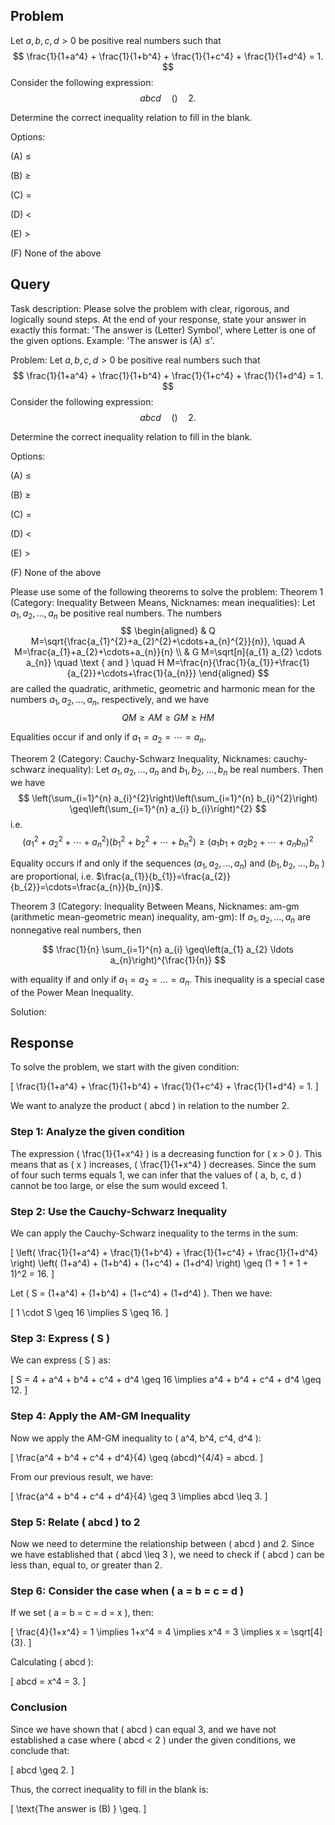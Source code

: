 ## Problem

Let $a, b, c, d > 0$ be positive real numbers such that 
$$
\frac{1}{1+a^4} + \frac{1}{1+b^4} + \frac{1}{1+c^4} + \frac{1}{1+d^4} = 1.
$$
Consider the following expression:
$$
a b c d \quad () \quad 2.
$$

Determine the correct inequality relation to fill in the blank.

Options:

(A) $\leq$ 

(B) $\geq$

(C) $=$ 

(D) $<$

(E) $>$

(F) None of the above

## Query

Task description: Please solve the problem with clear, rigorous, and logically sound steps. At the end of your response, state your answer in exactly this format: 'The answer is (Letter) Symbol', where Letter is one of the given options. Example: 'The answer is (A) $\leq$'.

Problem: Let $a, b, c, d > 0$ be positive real numbers such that 
$$
\frac{1}{1+a^4} + \frac{1}{1+b^4} + \frac{1}{1+c^4} + \frac{1}{1+d^4} = 1.
$$
Consider the following expression:
$$
a b c d \quad () \quad 2.
$$

Determine the correct inequality relation to fill in the blank.

Options:

(A) $\leq$ 

(B) $\geq$

(C) $=$ 

(D) $<$

(E) $>$

(F) None of the above

Please use some of the following theorems to solve the problem:
Theorem 1 (Category: Inequality Between Means, Nicknames: mean inequalities): Let $a_{1}, a_{2}, \ldots, a_{n}$ be positive real numbers. The numbers
$$
\begin{aligned}
& Q M=\sqrt{\frac{a_{1}^{2}+a_{2}^{2}+\cdots+a_{n}^{2}}{n}}, \quad A M=\frac{a_{1}+a_{2}+\cdots+a_{n}}{n} \\
& G M=\sqrt[n]{a_{1} a_{2} \cdots a_{n}} \quad \text { and } \quad H M=\frac{n}{\frac{1}{a_{1}}+\frac{1}{a_{2}}+\cdots+\frac{1}{a_{n}}}
\end{aligned}
$$
are called the quadratic, arithmetic, geometric and harmonic mean for the numbers $a_{1}, a_{2}, \ldots, a_{n}$, respectively, and we have
$$
Q M \geq A M \geq G M \geq H M
$$

Equalities occur if and only if $a_{1}=a_{2}=\cdots=a_{n}$.

Theorem 2 (Category: Cauchy-Schwarz Inequality, Nicknames: cauchy-schwarz inequality): Let $a_{1}, a_{2}, \ldots, a_{n}$ and $b_{1}, b_{2}$, $\ldots, b_{n}$ be real numbers. Then we have
$$
\left(\sum_{i=1}^{n} a_{i}^{2}\right)\left(\sum_{i=1}^{n} b_{i}^{2}\right) \geq\left(\sum_{i=1}^{n} a_{i} b_{i}\right)^{2}
$$
i.e.
$$
\left(a_{1}^{2}+a_{2}^{2}+\cdots+a_{n}^{2}\right)\left(b_{1}^{2}+b_{2}^{2}+\cdots+b_{n}^{2}\right) \geq\left(a_{1} b_{1}+a_{2} b_{2}+\cdots+a_{n} b_{n}\right)^{2}
$$

Equality occurs if and only if the sequences $\left(a_{1}, a_{2}, \ldots, a_{n}\right)$ and $\left(b_{1}, b_{2}\right.$, $\ldots, b_{n}$ ) are proportional, i.e. $\frac{a_{1}}{b_{1}}=\frac{a_{2}}{b_{2}}=\cdots=\frac{a_{n}}{b_{n}}$.

Theorem 3 (Category: Inequality Between Means, Nicknames: am-gm (arithmetic mean-geometric mean) inequality, am-gm): If $a_{1}, a_{2}, \ldots, a_{n}$ are nonnegative real numbers, then

$$
\frac{1}{n} \sum_{i=1}^{n} a_{i} \geq\left(a_{1} a_{2} \ldots a_{n}\right)^{\frac{1}{n}}
$$

with equality if and only if $a_{1}=a_{2}=\ldots=a_{n}$. This inequality is a special case of the Power Mean Inequality.

Solution:

## Response

To solve the problem, we start with the given condition:

\[
\frac{1}{1+a^4} + \frac{1}{1+b^4} + \frac{1}{1+c^4} + \frac{1}{1+d^4} = 1.
\]

We want to analyze the product \( abcd \) in relation to the number 2. 

### Step 1: Analyze the given condition

The expression \( \frac{1}{1+x^4} \) is a decreasing function for \( x > 0 \). This means that as \( x \) increases, \( \frac{1}{1+x^4} \) decreases. Since the sum of four such terms equals 1, we can infer that the values of \( a, b, c, d \) cannot be too large, or else the sum would exceed 1.

### Step 2: Use the Cauchy-Schwarz Inequality

We can apply the Cauchy-Schwarz inequality to the terms in the sum:

\[
\left( \frac{1}{1+a^4} + \frac{1}{1+b^4} + \frac{1}{1+c^4} + \frac{1}{1+d^4} \right) \left( (1+a^4) + (1+b^4) + (1+c^4) + (1+d^4) \right) \geq (1 + 1 + 1 + 1)^2 = 16.
\]

Let \( S = (1+a^4) + (1+b^4) + (1+c^4) + (1+d^4) \). Then we have:

\[
1 \cdot S \geq 16 \implies S \geq 16.
\]

### Step 3: Express \( S \)

We can express \( S \) as:

\[
S = 4 + a^4 + b^4 + c^4 + d^4 \geq 16 \implies a^4 + b^4 + c^4 + d^4 \geq 12.
\]

### Step 4: Apply the AM-GM Inequality

Now we apply the AM-GM inequality to \( a^4, b^4, c^4, d^4 \):

\[
\frac{a^4 + b^4 + c^4 + d^4}{4} \geq (abcd)^{4/4} = abcd.
\]

From our previous result, we have:

\[
\frac{a^4 + b^4 + c^4 + d^4}{4} \geq 3 \implies abcd \leq 3.
\]

### Step 5: Relate \( abcd \) to 2

Now we need to determine the relationship between \( abcd \) and 2. Since we have established that \( abcd \leq 3 \), we need to check if \( abcd \) can be less than, equal to, or greater than 2.

### Step 6: Consider the case when \( a = b = c = d \)

If we set \( a = b = c = d = x \), then:

\[
\frac{4}{1+x^4} = 1 \implies 1+x^4 = 4 \implies x^4 = 3 \implies x = \sqrt[4]{3}.
\]

Calculating \( abcd \):

\[
abcd = x^4 = 3.
\]

### Conclusion

Since we have shown that \( abcd \) can equal 3, and we have not established a case where \( abcd < 2 \) under the given conditions, we conclude that:

\[
abcd \geq 2.
\]

Thus, the correct inequality to fill in the blank is:

\[
\text{The answer is (B) } \geq.
\]